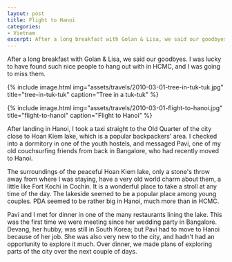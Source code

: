 ```yaml
---
layout: post
title: Flight to Hanoi
categories:
- Vietnam
excerpt: After a long breakfast with Golan & Lisa, we said our goodbyes. I was lucky to have found such nice people to hang out with in HCMC, and I was going to miss them.
---
```


After a long breakfast with Golan & Lisa, we said our goodbyes. I was lucky to
have found such nice people to hang out with in HCMC, and I was going to miss
them.

{% include image.html
    img="assets/travels/2010-03-01-tree-in-tuk-tuk.jpg"
    title="tree-in-tuk-tuk"
    caption="Tree in a tuk-tuk" %}

{% include image.html
    img="assets/travels/2010-03-01-flight-to-hanoi.jpg"
    title="flight-to-hanoi"
    caption="Flight to Hanoi" %}

After landing in Hanoi, I took a taxi straight to the Old Quarter of the city
close to Hoan Kiem lake, which is a popular backpackers' area. I checked into a
dormitory in one of the youth hostels, and messaged Pavi, one of my old
couchsurfing friends from back in Bangalore, who had recently moved to Hanoi.

The surroundings of the peaceful Hoan Kiem lake, only a stone's throw away from
where I was staying, have a very old world charm about them, a little like Fort
Kochi in Cochin. It is a wonderful place to take a stroll at any time of the
day. The lakeside seemed to be a popular place among young couples. PDA seemed
to be rather big in Hanoi, much more than in HCMC.

Pavi and I met for dinner in one of the many restaurants lining the lake. This
was the first time we were meeting since her wedding party in Bangalore. Devang,
her hubby, was still in South Korea; but Pavi had to move to Hanoi because of
her job. She was also very new to the city, and hadn't had an opportunity to
explore it much. Over dinner, we made plans of exploring parts of the city over
the next couple of days.
